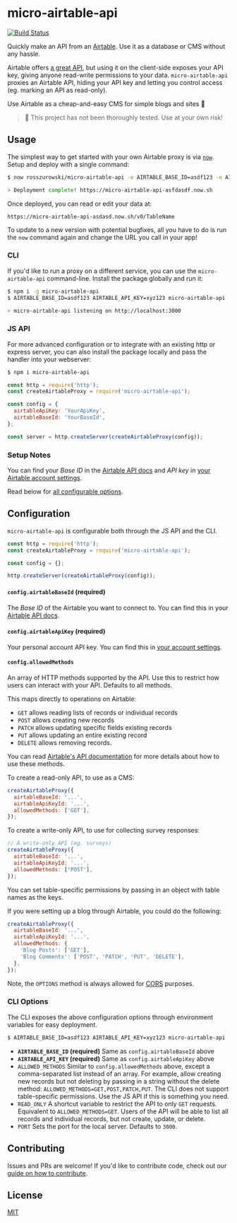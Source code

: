 # micro-airtable-api

[![Build Status](https://badgen.net/travis/rosszurowski/micro-airtable-api)](https://travis-ci.com/rosszurowski/micro-airtable-api)

Quickly make an API from an [Airtable](https://airtable.com/). Use it as a database or CMS without any hassle.

Airtable offers [a great API](https://airtable.com/api), but using it on the client-side exposes your API key, giving anyone read-write permissions to your data. `micro-airtable-api` proxies an Airtable API, hiding your API key and letting you control access (eg. marking an API as read-only).

Use Airtable as a cheap-and-easy CMS for simple blogs and sites :tada:

> :construction: This project has not been thoroughly tested. Use at your own risk!

## Usage

The simplest way to get started with your own Airtable proxy is via [`now`](https://now.sh/). Setup and deploy with a single command:

```bash
$ now rosszurowski/micro-airtable-api -e AIRTABLE_BASE_ID=asdf123 -e AIRTABLE_API_KEY=xyz123

> Deployment complete! https://micro-airtable-api-asfdasdf.now.sh
```

Once deployed, you can read or edit your data at:

```
https://micro-airtable-api-asdasd.now.sh/v0/TableName
```

To update to a new version with potential bugfixes, all you have to do is run the `now` command again and change the URL you call in your app!

### CLI

If you'd like to run a proxy on a different service, you can use the `micro-airtable-api` command-line. Install the package globally and run it:

```bash
$ npm i -g micro-airtable-api
$ AIRTABLE_BASE_ID=asdf123 AIRTABLE_API_KEY=xyz123 micro-airtable-api

> micro-airtable-api listening on http://localhost:3000
```

### JS API

For more advanced configuration or to integrate with an existing http or express server, you can also install the package locally and pass the handler into your webserver:

```bash
$ npm i micro-airtable-api
```

```js
const http = require('http');
const createAirtableProxy = require('micro-airtable-api');

const config = {
  airtableApiKey: 'YourApiKey',
  airtableBaseId: 'YourBaseId',
};

const server = http.createServer(createAirtableProxy(config));
```

### Setup Notes

You can find your _Base ID_ in the [Airtable API docs](https://airtable.com/api) and _API key_ in [your Airtable account settings](https://airtable.com/account).

Read below for [all configurable options](#configuration).

## Configuration

`micro-airtable-api` is configurable both through the JS API and the CLI.

```jsx
const http = require('http');
const createAirtableProxy = require('micro-airtable-api');

const config = {};

http.createServer(createAirtableProxy(config));
```

#### `config.airtableBaseId` **(required)**

The _Base ID_ of the Airtable you want to connect to. You can find this in your [Airtable API docs](https://airtable.com/api).

#### `config.airtableApiKey` **(required)**

Your personal account API key. You can find this in [your account settings](https://airtable.com/account).

#### `config.allowedMethods`

An array of HTTP methods supported by the API. Use this to restrict how users can interact with your API. Defaults to all methods.

This maps directly to operations on Airtable:

- `GET` allows reading lists of records or individual records
- `POST` allows creating new records
- `PATCH` allows updating specific fields existing records
- `PUT` allows updating an entire existing record
- `DELETE` allows removing records.

You can read [Airtable's API documentation](https://airtable.com/api) for more details about how to use these methods.

To create a read-only API, to use as a CMS:

```jsx
createAirtableProxy({
  airtableBaseId: '...',
  airtableApiKeyId: '...',
  allowedMethods: ['GET'],
});
```

To create a write-only API, to use for collecting survey responses:

```jsx
// A write-only API (eg. surveys)
createAirtableProxy({
  airtableBaseId: '...',
  airtableApiKeyId: '...',
  allowedMethods: ['POST'],
});
```

You can set table-specific permissions by passing in an object with table names as the keys.

If you were setting up a blog through Airtable, you could do the following:

```jsx
createAirtableProxy({
  airtableBaseId: '...',
  airtableApiKeyId: '...',
  allowedMethods: {
    'Blog Posts': ['GET'],
    'Blog Comments': ['POST', 'PATCH', 'PUT', 'DELETE'],
  },
});
```

Note, the `OPTIONS` method is always allowed for [CORS](https://developer.mozilla.org/en-US/docs/Web/HTTP/CORS) purposes.

### CLI Options

The CLI exposes the above configuration options through environment variables for easy deployment.

```bash
$ AIRTABLE_BASE_ID=asdf123 AIRTABLE_API_KEY=xyz123 micro-airtable-api
```

- **`AIRTABLE_BASE_ID` (required)** Same as `config.airtableBaseId` above
- **`AIRTABLE_API_KEY` (required)** Same as `config.airtableApiKey` above
- `ALLOWED_METHODS` Similar to `config.allowedMethods` above, except a comma-separated list instead of an array. For example, allow creating new records but not deleting by passing in a string without the delete method: `ALLOWED_METHODS=GET,POST,PATCH,PUT`. The CLI does not support table-specific permissions. Use the JS API if this is something you need.
- `READ_ONLY` A shortcut variable to restrict the API to only `GET` requests. Equivalent to `ALLOWED_METHODS=GET`. Users of the API will be able to list all records and individual records, but not create, update, or delete.
- `PORT` Sets the port for the local server. Defaults to `3000`.

## Contributing

Issues and PRs are welcome! If you'd like to contribute code, check out our [guide on how to contribute](https://github.com/rosszurowski/micro-airtable-api/blob/master/CONTRIBUTING.md).

## License

[MIT](https://github.com/rosszurowski/micro-airtable-api/blob/master/LICENSE.md)
